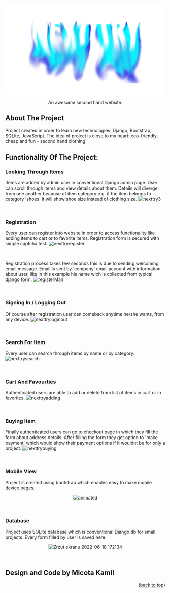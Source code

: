 <div id="top"></div>

<!-- PROJECT LOGO -->
<br />
<div align="center">
  <a href="https://github.com/KamilMicota42/NextTry">
    <img src="djangoProject/static/images/logo.png" alt="Logo">
  </a>

  <p align="center">
    An awesome second hand website.
    <br />
  </p>
</div>

<!-- ABOUT THE PROJECT -->
## About The Project

Project created in order to learn new technologies: Django, Bootstrap, SQLite, JavaScript. The idea of project is close to my heart: eco-friendly, cheap and fun - second hand clothing.

## Functionality Of The Project:

### Looking Through Items
Items are added by admin user in conventional Django admin page. User can scroll through items and view details about them.
Details will diverge from one another because of item category e.g. if the item belongs to category 'shoes' it will show shoe size instead of clothing size.
![nexttry3](https://user-images.githubusercontent.com/85360923/174443231-f282eef2-5f5f-4c79-bb8c-0fc1ae5c0c31.gif)

<br />


### Registration
Every user can register into website in order to access functionality like adding items to cart or to favorite items. Registration form is secured with simple captcha test.
![nexttryregister](https://user-images.githubusercontent.com/85360923/174443382-3fc11037-d7d9-4b34-90a1-67764c8b3f94.gif)

<br />

Registration process takes few seconds this is due to sending welcoming email message. Email is sent by 'company' email account with information about user, like in this example his name wich is collected from typical django form.
![registerMail](https://user-images.githubusercontent.com/85360923/174443395-42f317a5-f677-49e7-8525-7a7e4c08ccb6.png)

<br />

### Signing In / Logging Out
Of course after registration user can comeback anytime he/she wants, from any device.
![nexttryloginout](https://user-images.githubusercontent.com/85360923/174444178-38ace7fe-a8e5-4064-8b63-bbbfcf2a3529.gif)

<br />

### Search For Item
Every user can search through items by name or by category.
![nexttrysearch](https://user-images.githubusercontent.com/85360923/174444531-f7a16863-84f3-4126-8095-5cddd946fbb6.gif)

<br />

### Cart And Favourties
Authenticated users are able to add or delete from list of items in cart or in favorites.
![nexttryadding](https://user-images.githubusercontent.com/85360923/174444760-e9daf1aa-813b-47b1-872a-98b6a69de559.gif)

<br />

### Buying Item
Finally authenticated users can go to checkout page in which they fill the form about address details. After filling the form they get option to 'make payment' which would show their payment options if it wouldnt be for only a project.
![nexttrybuying](https://user-images.githubusercontent.com/85360923/174444979-c88a8904-3e99-4ca4-8a9a-edfd174c409e.gif)

<br />

### Mobile View
Project is created using bootstrap which enables easy to make mobile device pages.

<p align="center">
  <img src=" ![nexttrymobile1](https://user-images.githubusercontent.com/85360923/174684542-131eb43b-2482-455f-b5fb-6209ba73a9d7.gif)" alt="animated" />
</p>

<br />

### Database
Project uses SQLite database which is conventional Django db for small projects. Every form filled by user is saved here.
<div align="center">
  
  ![Zrzut ekranu 2022-06-18 172134](https://user-images.githubusercontent.com/85360923/174445135-a8d27f1f-5650-4db7-9888-763c0726cd6c.png)
  
</div>
  
<br />

## Design and Code by Micota Kamil

<p align="right">(<a href="#top">back to top</a>)</p>

